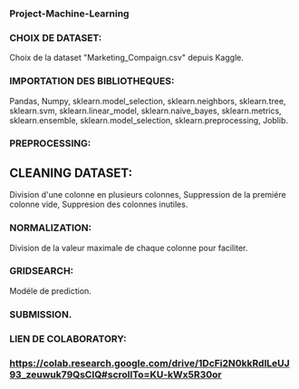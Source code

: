 ### Project-Machine-Learning

### CHOIX DE DATASET:
Choix de la dataset "Marketing_Compaign.csv" depuis Kaggle.

### IMPORTATION DES BIBLIOTHEQUES:
Pandas, 
Numpy,
sklearn.model_selection,
sklearn.neighbors,
sklearn.tree,
sklearn.svm,
sklearn.linear_model,
sklearn.naive_bayes,
sklearn.metrics,
sklearn.ensemble,
sklearn.model_selection,
sklearn.preprocessing,
Joblib.

### PREPROCESSING:
## CLEANING DATASET:
Division d'une colonne en plusieurs colonnes, 
Suppression de la premiére colonne vide, 
Suppresion des colonnes inutiles.


### NORMALIZATION:
Division de la valeur maximale de chaque colonne pour faciliter.

### GRIDSEARCH:
Modéle de prediction.

### SUBMISSION.

### LIEN DE COLABORATORY:
### https://colab.research.google.com/drive/1DcFi2N0kkRdlLeUJ93_zeuwuk79QsClQ#scrollTo=KU-kWx5R30or


